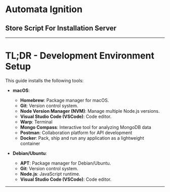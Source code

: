 # Automata Ignition

## Store Script For Installation Server


---

# TL;DR - Development Environment Setup

This guide installs the following tools:

- **macOS**:
  - **Homebrew**: Package manager for macOS.
  - **Git**: Version control system.
  - **Node Version Manager (NVM)**: Manage multiple Node.js versions.
  - **Visual Studio Code (VSCode)**: Code editor.
  - **Warp**: Terminal
  - **Mongo Compass**: Interactive tool for analyzing MongoDB data
  - **Postman**: Collaboration platform for API development
  - **Docker**: Pack, ship and run any application as a lightweight container

- **Debian/Ubuntu**:
  - **APT**: Package manager for Debian/Ubuntu.
  - **Git**: Version control system.
  - **Node.js**: JavaScript runtime.
  - **Visual Studio Code (VSCode)**: Code editor.

---

